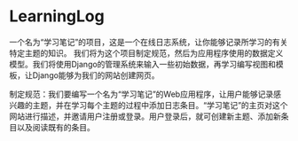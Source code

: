 # LearningLog
一个名为“学习笔记”的项目，这是一个在线日志系统，让你能够记录所学习的有关特定主题的知识。
我们将为这个项目制定规范，然后为应用程序使用的数据定义模型。我们将使用Django的管理系统来输入一些初始数据，再学习编写视图和模板，让Django能够为我们的网站创建网页。

制定规范：我们要编写一个名为“学习笔记”的Web应用程序，让用户能够记录感兴趣的主题，并在学习每个主题的过程中添加日志条目。“学习笔记”的主页对这个网站进行描述，并邀请用户注册或登录。用户登录后，就可创建新主题、添加新条目以及阅读既有的条目。

